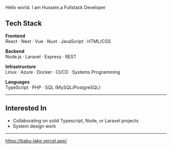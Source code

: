 <p>Hello world. I am Hussein,a Fullstack Developer</p>

## Tech Stack

**Frontend**  
React · Next · Vue · Nuxt · JavaScript · HTML/CSS

**Backend**  
Node.js · Laravel · Express · REST   

**Infrastructure**  
Linux · Azure · Docker · CI/CD · Systems Programming

**Languages**  
TypeScript · PHP · SQL (MySQL/PostgreSQL)

---
## Interested In

- Collaborating on solid Typescript, Node, or Laravel projects  
- System design work  

---
https://babu-lake.vercel.app/


